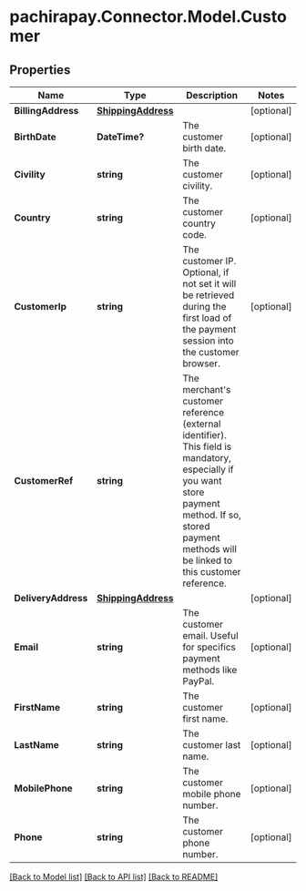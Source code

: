 
# pachirapay.Connector.Model.Customer

## Properties

Name | Type | Description | Notes
------------ | ------------- | ------------- | -------------
**BillingAddress** | [**ShippingAddress**](ShippingAddress.md) |  | [optional] 
**BirthDate** | **DateTime?** | The customer birth date. | [optional] 
**Civility** | **string** | The customer civility. | [optional] 
**Country** | **string** | The customer country code. | [optional] 
**CustomerIp** | **string** | The customer IP.   Optional, if not set it will be retrieved during the first load of the payment session into the customer browser. | [optional] 
**CustomerRef** | **string** | The merchant&#39;s customer reference (external identifier).  This field is mandatory, especially if you want store payment method. If so, stored payment methods will be linked to this customer reference. | 
**DeliveryAddress** | [**ShippingAddress**](ShippingAddress.md) |  | [optional] 
**Email** | **string** | The customer email.  Useful for specifics payment methods like PayPal. | [optional] 
**FirstName** | **string** | The customer first name. | [optional] 
**LastName** | **string** | The customer last name. | [optional] 
**MobilePhone** | **string** | The customer mobile phone number. | [optional] 
**Phone** | **string** | The customer phone number. | [optional] 

[[Back to Model list]](../README.md#documentation-for-models)
[[Back to API list]](../README.md#documentation-for-api-endpoints)
[[Back to README]](../README.md)

